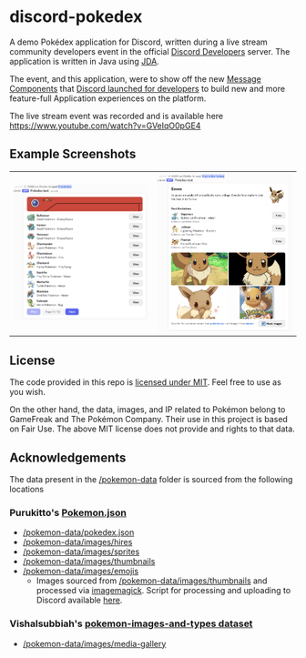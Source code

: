 # discord-pokedex
A demo Pokédex application for Discord, written during a live stream community developers event in the official [Discord Developers](https://discord.com/invite/discord-developers) server. 
The application is written in Java using [JDA](https://github.com/discord-jda/jda).

The event, and this application, were to show off the new [Message Components](https://discord.com/developers/docs/components/reference) that [Discord launched for developers](https://discord.com/developers/docs/change-log#introducing-new-components-for-messages) 
to build new and more feature-full Application experiences on the platform.

The live stream event was recorded and is available here
https://www.youtube.com/watch?v=GVeIqO0pGE4

## Example Screenshots
|                                                     |                                                          |
|-----------------------------------------------------|----------------------------------------------------------|
| <img src="/.github/images/pokedex.png" width="450"> | <img src="/.github/images/pokemon-card.png" width="450"> |

## License
The code provided in this repo is [licensed under MIT](/LICENSE). Feel free to use as you wish.

On the other hand, the data, images, and IP related to Pokémon belong to GameFreak and The Pokémon Company. 
Their use in this project is based on Fair Use. The above MIT license does not provide and rights to that data.

## Acknowledgements
The data present in the [/pokemon-data](/pokemon-data) folder is sourced from the following locations

### Purukitto's [Pokemon.json](https://github.com/Purukitto/pokemon-data.json)
- [/pokemon-data/pokedex.json](/pokemon-data/pokedex.json)
- [/pokemon-data/images/hires](/pokemon-data/images/hires)
- [/pokemon-data/images/sprites](/pokemon-data/images/sprites)
- [/pokemon-data/images/thumbnails](/pokemon-data/images/thumbnails)
- [/pokemon-data/images/emojis](/pokemon-data/images/emojis)
  - Images sourced from [/pokemon-data/images/thumbnails](//pokemon-data/images/thumbnails) and processed via [imagemagick](https://imagemagick.org/index.php). 
    Script for processing and uploading to Discord available [here](/pokemon-data/emoji-split-and-upload.sh).


### Vishalsubbiah's [pokemon-images-and-types dataset](https://www.kaggle.com/datasets/vishalsubbiah/pokemon-images-and-types)
- [/pokemon-data/images/media-gallery](/pokemon-data/images/media-gallery)